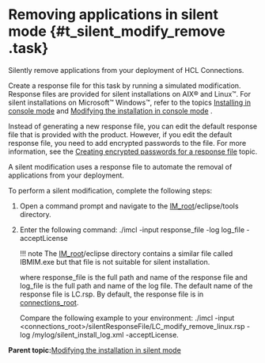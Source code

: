 # Removing applications in silent mode {#t_silent_modify_remove .task}

Silently remove applications from your deployment of HCL Connections.

Create a response file for this task by running a simulated modification. Response files are provided for silent installations on AIX® and Linux™. For silent installations on Microsoft™ Windows™, refer to the topics [Installing in console mode](t_install_console-mode.md) and [Modifying the installation in console mode](t_modify_installation_console.md) .

Instead of generating a new response file, you can edit the default response file that is provided with the product. However, if you edit the default response file, you need to add encrypted passwords to the file. For more information, see the [Creating encrypted passwords for a response file](t_silent_create_encrypted_passwords.md) topic.

A silent modification uses a response file to automate the removal of applications from your deployment.

To perform a silent modification, complete the following steps:

1.  Open a command prompt and navigate to the [IM\_root](../plan/i_ovr_r_directory_conventions.md)/eclipse/tools directory.

2.  Enter the following command: ./imcl -input response\_file -log log\_file -acceptLicense

    !!! note
    The [IM\_root](../plan/i_ovr_r_directory_conventions.md)/eclipse directory contains a similar file called IBMIM.exe but that file is not suitable for silent installation.

    where response\_file is the full path and name of the response file and log\_file is the full path and name of the log file. The default name of the response file is LC.rsp. By default, the response file is in [connections\_root](../plan/i_ovr_r_directory_conventions.md).

    Compare the following example to your environment: ./imcl -input <connections\_root\>/silentResponseFile/LC\_modify\_remove\_linux.rsp -log /mylog/silent\_install\_log.xml -acceptLicense.


**Parent topic:**[Modifying the installation in silent mode](../install/t_modify_installation_silent.md)

